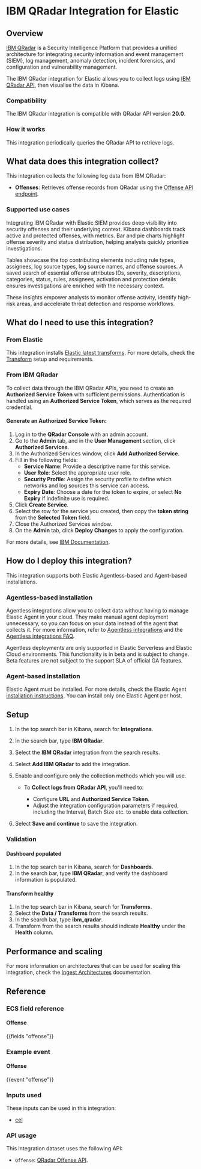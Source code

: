 # IBM QRadar Integration for Elastic

## Overview

[IBM QRadar](https://www.ibm.com/docs/en/qsip/7.5) is a Security Intelligence Platform that provides a unified architecture for integrating security information and event management (SIEM), log management, anomaly detection, incident forensics, and configuration and vulnerability management.

The IBM QRadar integration for Elastic allows you to collect logs using [IBM QRadar API](https://ibmsecuritydocs.github.io/qradar_api_20.0), then visualise the data in Kibana.

### Compatibility

The IBM QRadar integration is compatible with QRadar API version **20.0**.

### How it works

This integration periodically queries the QRadar API to retrieve logs.

## What data does this integration collect?

This integration collects the following log data from IBM QRadar:

- **Offenses**: Retrieves offense records from QRadar using the [Offense API endpoint](https://ibmsecuritydocs.github.io/qradar_api_20.0/20.0--siem-offenses-GET.html).

### Supported use cases
Integrating IBM QRadar with Elastic SIEM provides deep visibility into security offenses and their underlying context. Kibana dashboards track active and protected offenses, with metrics. Bar and pie charts highlight offense severity and status distribution, helping analysts quickly prioritize investigations.

Tables showcase the top contributing elements including rule types, assignees, log source types, log source names, and offense sources. A saved search of essential offense attributes IDs, severity, descriptions, categories, status, rules, assignees, activation and protection details ensures investigations are enriched with the necessary context.

These insights empower analysts to monitor offense activity, identify high-risk areas, and accelerate threat detection and response workflows.


## What do I need to use this integration?

### From Elastic

This integration installs [Elastic latest transforms](https://www.elastic.co/docs/explore-analyze/transforms/transform-overview#latest-transform-overview). For more details, check the [Transform](https://www.elastic.co/docs/explore-analyze/transforms/transform-setup) setup and requirements.

### From IBM QRadar

To collect data through the IBM QRadar APIs, you need to create an **Authorized Service Token** with sufficient permissions. Authentication is handled using an **Authorized Service Token**, which serves as the required credential.

#### Generate an Authorized Service Token:

1. Log in to the **QRadar Console** with an admin account.
2. Go to the **Admin** tab, and in the **User Management** section, click **Authorized Services**.
3. In the Authorized Services window, click **Add Authorized Service**.
4. Fill in the following fields:
   - **Service Name**: Provide a descriptive name for this service.
   - **User Role**: Select the appropriate user role.
   - **Security Profile**: Assign the security profile to define which networks and log sources this service can access.
   - **Expiry Date**: Choose a date for the token to expire, or select **No Expiry** if indefinite use is required.
5. Click **Create Service**.
6. Select the row for the service you created, then copy the **token string** from the **Selected Token** field.
7. Close the Authorized Services window.
8. On the **Admin** tab, click **Deploy Changes** to apply the configuration.

For more details, see [IBM Documentation](https://www.ibm.com/docs/en/qsip/7.5?topic=services-creating-authorized-service).

## How do I deploy this integration?

This integration supports both Elastic Agentless-based and Agent-based installations.

### Agentless-based installation

Agentless integrations allow you to collect data without having to manage Elastic Agent in your cloud. They make manual agent deployment unnecessary, so you can focus on your data instead of the agent that collects it. For more information, refer to [Agentless integrations](https://www.elastic.co/guide/en/serverless/current/security-agentless-integrations.html) and the [Agentless integrations FAQ](https://www.elastic.co/guide/en/serverless/current/agentless-integration-troubleshooting.html).

Agentless deployments are only supported in Elastic Serverless and Elastic Cloud environments. This functionality is in beta and is subject to change. Beta features are not subject to the support SLA of official GA features.

### Agent-based installation

Elastic Agent must be installed. For more details, check the Elastic Agent [installation instructions](docs-content://reference/fleet/install-elastic-agents.md). You can install only one Elastic Agent per host.

## Setup

1. In the top search bar in Kibana, search for **Integrations**.
2. In the search bar, type **IBM QRadar**.
3. Select the **IBM QRadar** integration from the search results.
4. Select **Add IBM QRadar** to add the integration.
5. Enable and configure only the collection methods which you will use.

    * To **Collect logs from QRadar API**, you'll need to:

        - Configure **URL** and **Authorized Service Token**.
        - Adjust the integration configuration parameters if required, including the Interval, Batch Size etc. to enable data collection.

6. Select **Save and continue** to save the integration.

### Validation

#### Dashboard populated

1. In the top search bar in Kibana, search for **Dashboards**.
2. In the search bar, type **IBM QRadar**, and verify the dashboard information is populated.

#### Transform healthy

1. In the top search bar in Kibana, search for **Transforms**.
2. Select the **Data / Transforms** from the search results.
3. In the search bar, type **ibm_qradar**.
4. Transform from the search results should indicate **Healthy** under the **Health** column.

## Performance and scaling

For more information on architectures that can be used for scaling this integration, check the [Ingest Architectures](https://www.elastic.co/docs/manage-data/ingest/ingest-reference-architectures) documentation.

## Reference

### ECS field reference

#### Offense

{{fields "offense"}}

### Example event

#### Offense

{{event "offense"}}

### Inputs used

These inputs can be used in this integration:

- [cel](https://www.elastic.co/docs/reference/beats/filebeat/filebeat-input-cel)

### API usage

This integration dataset uses the following API:

- `Offense`: [QRadar Offense API](https://ibmsecuritydocs.github.io/qradar_api_20.0/20.0--siem-offenses-GET.html).
